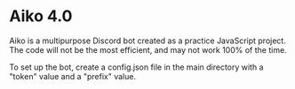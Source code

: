 # Aiko 4.0

Aiko is a multipurpose Discord bot created as a practice JavaScript project. The code will not be the most efficient, and may not work 100% of the time. 

To set up the bot, create a config.json file in the main directory with a "token" value and a "prefix" value.
